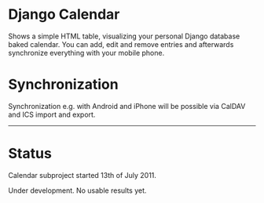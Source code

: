 # Django Calendar #

Shows a simple HTML table,
visualizing your personal Django database baked calendar.
You can add, edit and remove entries and
afterwards synchronize everything with your mobile phone.

# Synchronization #

Synchronization e.g. with Android and iPhone will be possible via CalDAV and ICS import and export.


---


# Status #

Calendar subproject started 13th of July 2011.

Under development. No usable results yet.